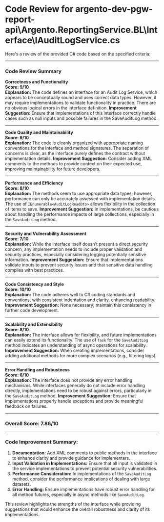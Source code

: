 # Code Review for argento-dev-pgw-report-api\Argento.ReportingService.BL\Interface\IAuditLogService.cs

Here's a review of the provided C# code based on the specified criteria:

---

### Code Review Summary

**Correctness and Functionality**  
**Score: 9/10**  
**Explanation:** The code defines an interface for an Audit Log Service, which appears to be conceptually sound and uses correct data types. However, it may require implementations to validate functionality in practice. There are no obvious logical errors in the interface definition.
**Improvement Suggestion:** Ensure that implementations of this interface correctly handle cases such as null inputs and possible failures in the SaveAuditLog method.

---

**Code Quality and Maintainability**  
**Score: 9/10**  
**Explanation:** The code is cleanly organized with appropriate naming conventions for the interface and method signatures. The separation of concerns is clear, as the interface purely defines the contract without implementation details.
**Improvement Suggestion:** Consider adding XML comments to the methods to provide context on their expected use, improving maintainability for future developers.

---

**Performance and Efficiency**  
**Score: 8/10**  
**Explanation:** The methods seem to use appropriate data types; however, performance can only be accurately assessed with implementation details. The use of `IEnumerable<AuditLogReadDto>` allows flexibility in the collection of items to save.
**Improvement Suggestion:** In implementations, be cautious about handling the performance impacts of large collections, especially in the `SaveAuditLog` method.

---

**Security and Vulnerability Assessment**  
**Score: 7/10**  
**Explanation:** While the interface itself doesn't present a direct security concern, any implementation needs to include proper validation and security practices, especially considering logging potentially sensitive information.
**Improvement Suggestion:** Ensure that implementations validate inputs to prevent security issues and that sensitive data handling complies with best practices.

---

**Code Consistency and Style**  
**Score: 10/10**  
**Explanation:** The code adheres well to C# coding standards and conventions, with consistent indentation and clarity, enhancing readability.
**Improvement Suggestion:** None necessary; maintain this consistency in further code development.

---

**Scalability and Extensibility**  
**Score: 8/10**  
**Explanation:** The interface allows for flexibility, and future implementations can easily extend its functionality. The use of `Task` for the `SaveAuditLog` method indicates an understanding of async operations for scalability.
**Improvement Suggestion:** When creating implementations, consider adding additional methods for more complex scenarios (e.g., filtering logs).

---

**Error Handling and Robustness**  
**Score: 6/10**  
**Explanation:** The interface does not provide any error handling mechanisms. While interfaces generally do not include error handling directly, implementations need to be robust against errors, particularly in the `SaveAuditLog` method.
**Improvement Suggestion:** Ensure that implementations properly handle exceptions and provide meaningful feedback on failures.

---

### Overall Score: 7.86/10

---

### Code Improvement Summary:
1. **Documentation:** Add XML comments to public methods in the interface to enhance clarity and provide guidance for implementers.
2. **Input Validation in Implementations:** Ensure that all input is validated in the service implementations to prevent potential security vulnerabilities.
3. **Performance Consideration:** In implementations of the `SaveAuditLog` method, consider the performance implications of dealing with large datasets.
4. **Error Handling:** Ensure implementations have robust error handling for all method futures, especially in async methods like `SaveAuditLog`.

This review highlights the strengths of the interface while providing suggestions that would enhance the overall robustness and clarity of its implementations.